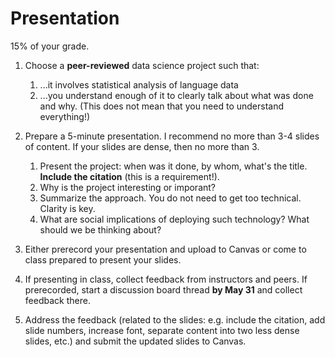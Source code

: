 # Presentation

15% of your grade.

1. Choose a **peer-reviewed** data science project such that:
    1. ...it involves statistical analysis of language data
    2. ...you understand enough of it to clearly talk about what was done and why. (This does not mean that you need to understand everything!)

2. Prepare a 5-minute presentation. I recommend no more than 3-4 slides of content. If your slides are dense, then no more than 3.
    1. Present the project: when was it done, by whom, what's the title. **Include the citation** (this is a requirement!).
    2. Why is the project interesting or imporant?
    3. Summarize the approach. You do not need to get too technical. Clarity is key.
    4. What are social implications of deploying such technology? What should we be thinking about?

3. Either prerecord your presentation and upload to Canvas or come to class prepared to present your slides.

4. If presenting in class, collect feedback from instructors and peers. If prerecorded, start a discussion board thread **by May 31** and collect feedback there. 

5. Address the feedback (related to the slides: e.g. include the citation, add slide numbers, increase font, separate content into two less dense slides, etc.) and submit the updated slides to Canvas. 
